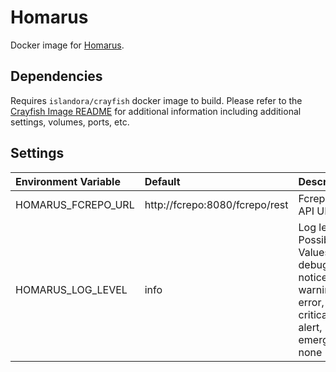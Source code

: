 # Homarus

Docker image for [Homarus].

## Dependencies

Requires `islandora/crayfish` docker image to build. Please refer to the
[Crayfish Image README](../crayfish/README.md) for additional information including
additional settings, volumes, ports, etc.

## Settings

| Environment Variable | Default                        | Description                                                                                       |
| :------------------- | :----------------------------- | :------------------------------------------------------------------------------------------------ |
| HOMARUS_FCREPO_URL   | http://fcrepo:8080/fcrepo/rest | Fcrepo Rest API URL                                                                               |
| HOMARUS_LOG_LEVEL    | info                           | Log level. Possible Values: debug, info, notice, warning, error, critical, alert, emergency, none |

[Homarus]: https://github.com/Islandora/Crayfish/tree/main/Homarus

